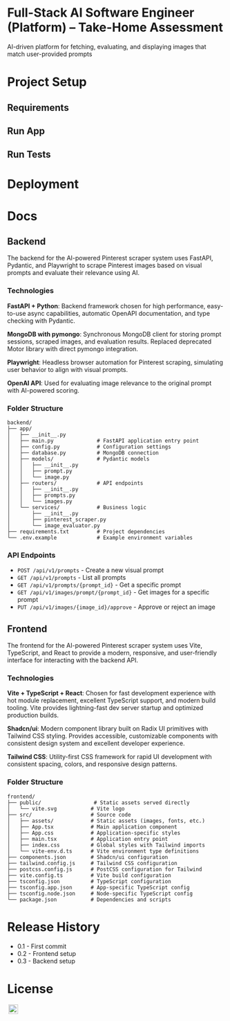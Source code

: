 # Full-Stack AI Software Engineer (Platform) – Take-Home Assessment

AI-driven platform for fetching, evaluating, and displaying images that match user-provided prompts

# Project Setup

## Requirements

## Run App

## Run Tests

# Deployment

# Docs

## Backend

The backend for the AI-powered Pinterest scraper system uses FastAPI, Pydantic, and Playwright to scrape Pinterest images based on visual prompts and evaluate their relevance using AI.

### Technologies

**FastAPI + Python**: Backend framework chosen for high performance, easy-to-use async capabilities, automatic OpenAPI documentation, and type checking with Pydantic.

**MongoDB with pymongo**: Synchronous MongoDB client for storing prompt sessions, scraped images, and evaluation results. Replaced deprecated Motor library with direct pymongo integration.

**Playwright**: Headless browser automation for Pinterest scraping, simulating user behavior to align with visual prompts.

**OpenAI API**: Used for evaluating image relevance to the original prompt with AI-powered scoring.

### Folder Structure

```
backend/
├── app/
│   ├── __init__.py
│   ├── main.py              # FastAPI application entry point
│   ├── config.py            # Configuration settings
│   ├── database.py          # MongoDB connection
│   ├── models/              # Pydantic models
│   │   ├── __init__.py
│   │   ├── prompt.py
│   │   └── image.py
│   ├── routers/             # API endpoints
│   │   ├── __init__.py
│   │   ├── prompts.py
│   │   └── images.py
│   └── services/            # Business logic
│       ├── __init__.py
│       ├── pinterest_scraper.py
│       └── image_evaluator.py
├── requirements.txt         # Project dependencies
└── .env.example             # Example environment variables
```

### API Endpoints

- `POST /api/v1/prompts` - Create a new visual prompt
- `GET /api/v1/prompts` - List all prompts
- `GET /api/v1/prompts/{prompt_id}` - Get a specific prompt
- `GET /api/v1/images/prompt/{prompt_id}` - Get images for a specific prompt
- `PUT /api/v1/images/{image_id}/approve` - Approve or reject an image

## Frontend

The frontend for the AI-powered Pinterest scraper system uses Vite, TypeScript, and React to provide a modern, responsive, and user-friendly interface for interacting with the backend API.

### Technologies

**Vite + TypeScript + React**: Chosen for fast development experience with hot module replacement, excellent TypeScript support, and modern build tooling. Vite provides lightning-fast dev server startup and optimized production builds.

**Shadcn/ui**: Modern component library built on Radix UI primitives with Tailwind CSS styling. Provides accessible, customizable components with consistent design system and excellent developer experience.

**Tailwind CSS**: Utility-first CSS framework for rapid UI development with consistent spacing, colors, and responsive design patterns.

### Folder Structure

```
frontend/
├── public/                 # Static assets served directly
│   └── vite.svg           # Vite logo
├── src/                   # Source code
│   ├── assets/            # Static assets (images, fonts, etc.)
│   ├── App.tsx            # Main application component
│   ├── App.css            # Application-specific styles
│   ├── main.tsx           # Application entry point
│   ├── index.css          # Global styles with Tailwind imports
│   └── vite-env.d.ts      # Vite environment type definitions
├── components.json        # Shadcn/ui configuration
├── tailwind.config.js     # Tailwind CSS configuration
├── postcss.config.js      # PostCSS configuration for Tailwind
├── vite.config.ts         # Vite build configuration
├── tsconfig.json          # TypeScript configuration
├── tsconfig.app.json      # App-specific TypeScript config
├── tsconfig.node.json     # Node-specific TypeScript config
└── package.json           # Dependencies and scripts
```

# Release History
* 0.1 - First commit
* 0.2 - Frontend setup
* 0.3 - Backend setup


# License

<img style="height:22px!important;margin-left:3px;vertical-align:text-bottom;" src="https://mirrors.creativecommons.org/presskit/icons/cc.svg?ref=chooser-v1">